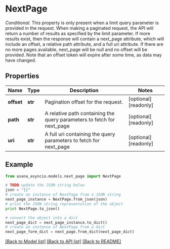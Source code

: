 # NextPage

*Conditional*. This property is only present when a limit query parameter is provided in the request. When making a paginated request, the API will return a number of results as specified by the limit parameter. If more results exist, then the response will contain a next_page attribute, which will include an offset, a relative path attribute, and a full uri attribute. If there are no more pages available, next_page will be null and no offset will be provided. Note that an offset token will expire after some time, as data may have changed.

## Properties

Name | Type | Description | Notes
------------ | ------------- | ------------- | -------------
**offset** | **str** | Pagination offset for the request. | [optional] [readonly] 
**path** | **str** | A relative path containing the query parameters to fetch for next_page | [optional] [readonly] 
**uri** | **str** | A full uri containing the query parameters to fetch for next_page | [optional] [readonly] 

## Example

```python
from asana_asyncio.models.next_page import NextPage

# TODO update the JSON string below
json = "{}"
# create an instance of NextPage from a JSON string
next_page_instance = NextPage.from_json(json)
# print the JSON string representation of the object
print NextPage.to_json()

# convert the object into a dict
next_page_dict = next_page_instance.to_dict()
# create an instance of NextPage from a dict
next_page_form_dict = next_page.from_dict(next_page_dict)
```
[[Back to Model list]](../README.md#documentation-for-models) [[Back to API list]](../README.md#documentation-for-api-endpoints) [[Back to README]](../README.md)


